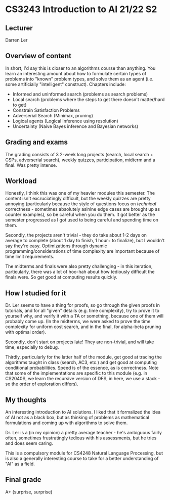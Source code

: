 # CS3243 Introduction to AI 21/22 S2

## Lecturer

Darren Ler

## Overview of content

In short, I'd say this is closer to an algorithms course than anything. You learn an interesting amount about how to formulate certain types of problems into "known" problem types, and solve them as an agent (i.e. some artificially "intelligent" construct). Chapters include:

- Informed and uninformed search (problems as search problems)
- Local search (problems where the steps to get there doesn't matter/hard to get)
- Constrain Satisfaction Problems
- Adverserial Search (Minimax, pruning)
- Logical agents (Logical inference using resolution)
- Uncertainty (Naive Bayes inference and Bayesian networks)

## Grading and exams

The grading consists of 3 2-week long projects (search, local search + CSPs, adverserial search), weekly quizzes, participation, midterm and a final. Was pretty intense.

## Workload

Honestly, I think this was one of my heavier modules this semester. The content isn't excruciatingly difficult, but the weekly quizzes are pretty annoying (particularly because the style of questions focus on _technical_ correctness - sometimes absolutely asinine edge cases are brought up as counter examples), so be careful when you do them. It got better as the semester progressed as I got used to being careful and spending time on them.

Secondly, the projects aren't trivial - they do take about 1-2 days on average to complete (about 1 day to finish, 1 hour+ to finalize), but I wouldn't say they're easy. Optimizations through dynamic programming/considerations of time complexity are important because of time limit requirements.

The midterms and finals were also pretty challenging - in this iteration, particularly, there was a lot of hoo-hah about how tediously difficult the finals were. So get good at computing results quickly.

## How I studied for it

Dr. Ler seems to have a thing for proofs, so go through the given proofs in tutorials, and for all "given" details (e.g. time complexity), try to prove it to yourself why, and verify it with a TA or something, because one of them will probably come up. (In the midterms, we were asked to prove the time complexity for uniform cost search, and in the final, for alpha-beta pruning with optimal order).

Secondly, don't start on projects late! They are non-trivial, and will take time, especially to debug.

Thirdly, particularly for the latter half of the module, get good at tracing the algorithms taught in class (search, AC3, etc.) and get good at computing conditional probabilities. Speed is of the essence, as is correctness. Note that some of the implementations are specific to this module (e.g. in CS2040S, we learn the recursive version of DFS, in here, we use a stack - so the order of exploration differs).

## My thoughts

An interesting introduction to AI solutions. I liked that it formalized the idea of AI not as a black box, but as thinking of problems as mathematical formulations and coming up with algorithms to solve them.

Dr. Ler is a (in my opinion) a pretty average teacher - he's ambiguous fairly often, sometimes frustratingly tedious with his assessments, but he tries and does seem caring.

This is a compulsory module for CS4248 Natural Language Processing, but is also a generally interesting course to take for a better understanding of "AI" as a field.

## Final grade

A+ (surprise, surprise)
